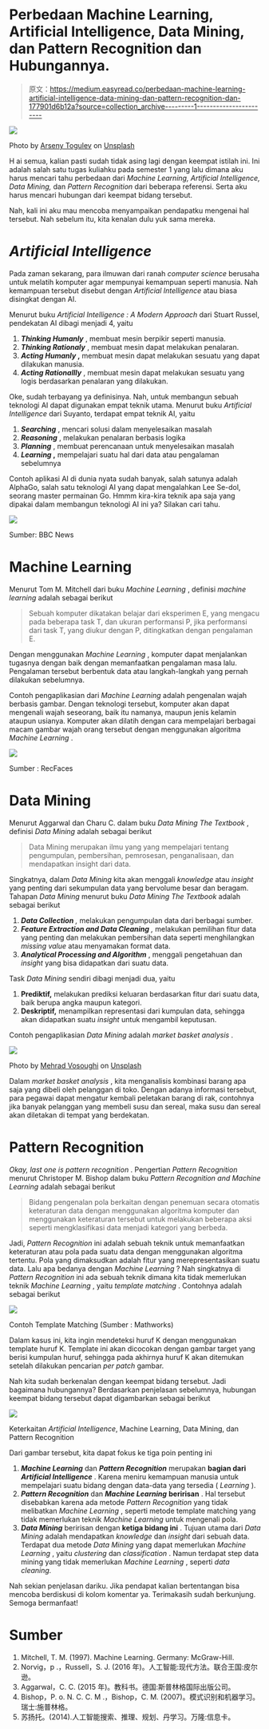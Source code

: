 # Perbedaan Machine Learning, Artificial Intelligence, Data Mining, dan Pattern Recognition dan Hubungannya.

> 原文：<https://medium.easyread.co/perbedaan-machine-learning-artificial-intelligence-data-mining-dan-pattern-recognition-dan-177901d6b12a?source=collection_archive---------1----------------------->

![](img/fc8010cad35e14c67413e1784ea7939d.png)

Photo by [Arseny Togulev](https://unsplash.com/@tetrakiss?utm_source=medium&utm_medium=referral) on [Unsplash](https://unsplash.com?utm_source=medium&utm_medium=referral)

H ai semua, kalian pasti sudah tidak asing lagi dengan keempat istilah ini. Ini adalah salah satu tugas kuliahku pada semester 1 yang lalu dimana aku harus mencari tahu perbedaan dari *Machine Learning, Artificial Intelligence, Data Mining,* dan *Pattern Recognition* dari beberapa referensi. Serta aku harus mencari hubungan dari keempat bidang tersebut.

Nah, kali ini aku mau mencoba menyampaikan pendapatku mengenai hal tersebut. Nah sebelum itu, kita kenalan dulu yuk sama mereka.

# *Artificial Intelligence*

Pada zaman sekarang, para ilmuwan dari ranah *computer science* berusaha untuk melatih komputer agar mempunyai kemampuan seperti manusia. Nah kemampuan tersebut disebut dengan *Artificial Intelligence* atau biasa disingkat dengan AI.

Menurut buku *Artificial Intelligence : A Modern Approach* dari Stuart Russel, pendekatan AI dibagi menjadi 4, yaitu

1.  ***Thinking Humanly*** , membuat mesin berpikir seperti manusia.
2.  ***Thinking Rationaly*** , membuat mesin dapat melakukan penalaran.
3.  ***Acting Humanly* ,** membuat mesin dapat melakukan sesuatu yang dapat dilakukan manusia.
4.  ***Acting Rationallly*** , membuat mesin dapat melakukan sesuatu yang logis berdasarkan penalaran yang dilakukan.

Oke, sudah terbayang ya definisinya. Nah, untuk membangun sebuah teknologi AI dapat digunakan empat teknik utama. Menurut buku *Artificial Intelligence* dari Suyanto, terdapat empat teknik AI, yaitu

1.  ***Searching*** , mencari solusi dalam menyelesaikan masalah
2.  ***Reasoning*** , melakukan penalaran berbasis logika
3.  ***Planning*** , membuat perencanaan untuk menyelesaikan masalah
4.  ***Learning* ,** mempelajari suatu hal dari data atau pengalaman sebelumnya

Contoh aplikasi AI di dunia nyata sudah banyak, salah satunya adalah AlphaGo, salah satu teknologi AI yang dapat mengalahkan Lee Se-dol, seorang master permainan Go. Hmmm kira-kira teknik apa saja yang dipakai dalam membangun teknologi AI ini ya? Silakan cari tahu.

![](img/be19a36046d0bddce4f9633177de447f.png)

Sumber: BBC News

# Machine Learning

Menurut Tom M. Mitchell dari buku *Machine Learning* , definisi *machine learning* adalah sebagai berikut

> Sebuah komputer dikatakan belajar dari eksperimen E, yang mengacu pada beberapa task T, dan ukuran performansi P, jika performansi dari task T, yang diukur dengan P, ditingkatkan dengan pengalaman E.

Dengan menggunakan *Machine Learning* , komputer dapat menjalankan tugasnya dengan baik dengan memanfaatkan pengalaman masa lalu. Pengalaman tersebut berbentuk data atau langkah-langkah yang pernah dilakukan sebelumnya.

Contoh pengaplikasian dari *Machine Learning* adalah pengenalan wajah berbasis gambar. Dengan teknologi tersebut, komputer akan dapat mengenali wajah seseorang, baik itu namanya, maupun jenis kelamin ataupun usianya. Komputer akan dilatih dengan cara mempelajari berbagai macam gambar wajah orang tersebut dengan menggunakan algoritma *Machine Learning* .

![](img/2f093c2b4dc563d66f42801ee3468053.png)

Sumber : RecFaces

# Data Mining

Menurut Aggarwal dan Charu C. dalam buku *Data Mining The Textbook* , definisi *Data Mining* adalah sebagai berikut

> Data Mining merupakan ilmu yang yang mempelajari tentang pengumpulan, pembersihan, pemrosesan, penganalisaan, dan mendapatkan insight dari data.

Singkatnya, dalam *Data Mining* kita akan menggali *knowledge* atau *insight* yang penting dari sekumpulan data yang bervolume besar dan beragam. Tahapan *Data Mining* menurut buku *Data Mining The Textbook* adalah sebagai berikut

1.  ***Data Collection*** *,* melakukan pengumpulan data dari berbagai sumber.
2.  ***Feature Extraction and Data Cleaning*** *,* melakukan pemilihan fitur data yang penting dan melakukan pembersihan data seperti menghilangkan *missing value* atau menyamakan format data.
3.  ***Analytical Processing and Algorithm*** , menggali pengetahuan dan *insight* yang bisa didapatkan dari suatu data.

Task *Data Mining* sendiri dibagi menjadi dua, yaitu

1.  **Prediktif,** melakukan prediksi keluaran berdasarkan fitur dari suatu data, baik berupa angka maupun kategori.
2.  **Deskriptif,** menampilkan representasi dari kumpulan data, sehingga akan didapatkan suatu *insight* untuk mengambil keputusan.

Contoh pengaplikasian *Data Mining* adalah *market basket analysis* .

![](img/21424dc2a8b0864c65896f6ac3c0d27c.png)

Photo by [Mehrad Vosoughi](https://unsplash.com/@mehrad_vosoughi?utm_source=medium&utm_medium=referral) on [Unsplash](https://unsplash.com?utm_source=medium&utm_medium=referral)

Dalam *market basket analysis* , kita menganalisis kombinasi barang apa saja yang dibeli oleh pelanggan di toko. Dengan adanya informasi tersebut, para pegawai dapat mengatur kembali peletakan barang di rak, contohnya jika banyak pelanggan yang membeli susu dan sereal, maka susu dan sereal akan diletakan di tempat yang berdekatan.

# Pattern Recognition

*Okay, last one is pattern recognition* . Pengertian *Pattern Recognition* menurut Christoper M. Bishop dalam buku *Pattern Recognition and Machine Learning* adalah sebagai berikut

> Bidang pengenalan pola berkaitan dengan penemuan secara otomatis keteraturan data dengan menggunakan algoritma komputer dan menggunakan keteraturan tersebut untuk melakukan beberapa aksi seperti mengklasifikasi data menjadi kategori yang berbeda.

Jadi, *Pattern Recognition* ini adalah sebuah teknik untuk memanfaatkan keteraturan atau pola pada suatu data dengan menggunakan algoritma tertentu. Pola yang dimaksudkan adalah fitur yang merepresentasikan suatu data. Lalu apa bedanya dengan *Machine Learning* ? Nah singkatnya di *Pattern Recognition* ini ada sebuah teknik dimana kita tidak memerlukan teknik *Machine Learning* , yaitu *template matching* . Contohnya adalah sebagai berikut

![](img/be87b025c0e0d06b44d25799e6500cf8.png)

Contoh Template Matching (Sumber : Mathworks)

Dalam kasus ini, kita ingin mendeteksi huruf K dengan menggunakan template huruf K. Template ini akan dicocokan dengan gambar target yang berisi kumpulan huruf, sehingga pada akhirnya huruf K akan ditemukan setelah dilakukan pencarian *per patch* gambar.

Nah kita sudah berkenalan dengan keempat bidang tersebut. Jadi bagaimana hubungannya? Berdasarkan penjelasan sebelumnya, hubungan keempat bidang tersebut dapat digambarkan sebagai berikut

![](img/50c9abcf4c20ae0f4fcd7a2c4700fe2d.png)

Keterkaitan *Artificial Intelligence*, Machine Learning, Data Mining, dan Pattern Recognition

Dari gambar tersebut, kita dapat fokus ke tiga poin penting ini

1.  ***Machine Learning*** dan ***Pattern Recognition*** merupakan **bagian dari *Artificial Intelligence*** . Karena meniru kemampuan manusia untuk mempelajari suatu bidang dengan data-data yang tersedia ( *Learning* ).
2.  ***Pattern Recognition*** dan ***Machine Learning*** **beririsan** . Hal tersebut disebabkan karena ada metode *Pattern Recognition* yang tidak melibatkan *Machine Learning* , seperti metode template matching yang tidak memerlukan teknik *Machine Learning* untuk mengenali pola.
3.  ***Data Mining*** beririsan dengan **ketiga bidang ini** . Tujuan utama dari *Data Mining* adalah mendapatkan *knowledge* dan *insight* dari sebuah data. Terdapat dua metode *Data Mining* yang dapat memerlukan *Machine Learning* , yaitu *clustering* dan *classification* . Namun terdapat step data mining yang tidak memerlukan *Machine Learning* , seperti *data cleaning.*

Nah sekian penjelasan dariku. Jika pendapat kalian bertentangan bisa mencoba berdiskusi di kolom komentar ya. Terimakasih sudah berkunjung. Semoga bermanfaat!

# **Sumber**

1.  Mitchell, T. M. (1997). Machine Learning. Germany: McGraw-Hill.
2.  Norvig，p .，Russell，S. J. (2016 年)。人工智能:现代方法。联合王国:皮尔逊。
3.  Aggarwal，C. C. (2015 年)。教科书。德国:斯普林格国际出版公司。
4.  Bishop，P. o. N. C. C. M .，Bishop，C. M. (2007)。模式识别和机器学习。瑞士:施普林格。
5.  苏扬托。(2014).人工智能搜索、推理、规划、丹学习。万隆:信息卡。